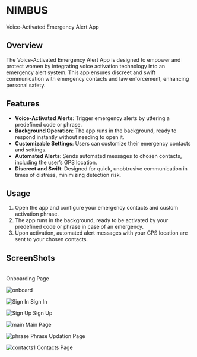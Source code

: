 

# NIMBUS
Voice-Activated Emergency Alert App 


## Overview
The Voice-Activated Emergency Alert App is designed to empower and protect women by integrating voice activation technology into an emergency alert system. This app ensures discreet and swift communication with emergency contacts and law enforcement, enhancing personal safety.

## Features
- **Voice-Activated Alerts**: Trigger emergency alerts by uttering a predefined code or phrase.
- **Background Operation**: The app runs in the background, ready to respond instantly without needing to open it.
- **Customizable Settings**: Users can customize their emergency contacts and settings.
- **Automated Alerts**: Sends automated messages to chosen contacts, including the user’s GPS location.
- **Discreet and Swift**: Designed for quick, unobtrusive communication in times of distress, minimizing detection risk.


## Usage
1. Open the app and configure your emergency contacts and custom activation phrase.
2. The app runs in the background, ready to be activated by your predefined code or phrase in case of an emergency.
3. Upon activation, automated alert messages with your GPS location are sent to your chosen contacts.

## ScreenShots
<br/>
Onboarding Page

![onboard](https://github.com/JEFRZONE/NIMBUS--Voice-Activated-Alert-App/assets/65282953/87b0da99-eae5-4b7f-8763-6e5aa13a6c52)
<br/>

![Sign In](https://github.com/JEFRZONE/NIMBUS--Voice-Activated-Alert-App/assets/65282953/4485dd2c-97d5-452d-9eaf-449887150bda)
Sign In

![Sign Up](https://github.com/JEFRZONE/NIMBUS--Voice-Activated-Alert-App/assets/65282953/c9a044c2-f046-4864-9b10-a9c18669d405)
Sign Up

![main](https://github.com/JEFRZONE/NIMBUS--Voice-Activated-Alert-App/assets/65282953/2fa96a08-44fe-494b-90f0-7195c76091e6)
Main Page

![phrase](https://github.com/JEFRZONE/NIMBUS--Voice-Activated-Alert-App/assets/65282953/e756ffbf-ba38-4167-81a1-3e13c5c694da)
Phrase Updation Page

![contacts1](https://github.com/JEFRZONE/NIMBUS--Voice-Activated-Alert-App/assets/65282953/67674f9e-b4a3-4ce6-a783-30bdb6cb1b63)
Contacts Page





